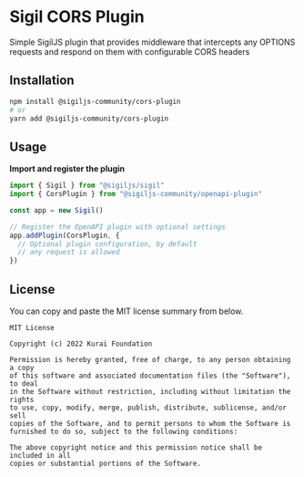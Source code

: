 # Sigil CORS Plugin

Simple SigilJS plugin that provides middleware 
that intercepts any OPTIONS requests and respond 
on them with configurable CORS headers

## Installation

```bash
npm install @sigiljs-community/cors-plugin
# or
yarn add @sigiljs-community/cors-plugin
```


## Usage

**Import and register the plugin**

```typescript
import { Sigil } from "@sigiljs/sigil"
import { CorsPlugin } from "@sigiljs-community/openapi-plugin"

const app = new Sigil()

// Register the OpenAPI plugin with optional settings
app.addPlugin(CorsPlugin, {
  // Optional plugin configuration, by default
  // any request is allowed
})
```

## License

You can copy and paste the MIT license summary from below.

```text
MIT License

Copyright (c) 2022 Kurai Foundation

Permission is hereby granted, free of charge, to any person obtaining a copy
of this software and associated documentation files (the "Software"), to deal
in the Software without restriction, including without limitation the rights
to use, copy, modify, merge, publish, distribute, sublicense, and/or sell
copies of the Software, and to permit persons to whom the Software is
furnished to do so, subject to the following conditions:

The above copyright notice and this permission notice shall be included in all
copies or substantial portions of the Software.
```

